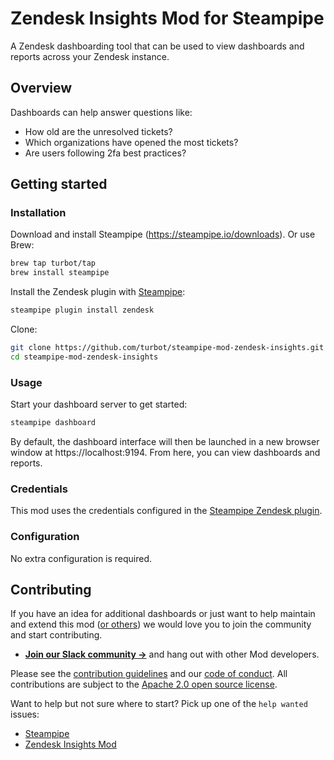 # Zendesk Insights Mod for Steampipe

A Zendesk dashboarding tool that can be used to view dashboards and reports across your Zendesk instance.

## Overview

Dashboards can help answer questions like:

- How old are the unresolved tickets?
- Which organizations have opened the most tickets?
- Are users following 2fa best practices?

## Getting started

### Installation

Download and install Steampipe (https://steampipe.io/downloads). Or use Brew:

```sh
brew tap turbot/tap
brew install steampipe
```

Install the Zendesk plugin with [Steampipe](https://steampipe.io):

```sh
steampipe plugin install zendesk
```

Clone:

```sh
git clone https://github.com/turbot/steampipe-mod-zendesk-insights.git
cd steampipe-mod-zendesk-insights
```

### Usage

Start your dashboard server to get started:

```sh
steampipe dashboard
```

By default, the dashboard interface will then be launched in a new browser window at https://localhost:9194. From here, you can view dashboards and reports.

### Credentials

This mod uses the credentials configured in the [Steampipe Zendesk plugin](https://hub.steampipe.io/plugins/turbot/zendesk).

### Configuration

No extra configuration is required.

## Contributing

If you have an idea for additional dashboards or just want to help maintain and extend this mod ([or others](https://github.com/topics/steampipe-mod)) we would love you to join the community and start contributing.

- **[Join our Slack community →](https://steampipe.io/community/join)** and hang out with other Mod developers.

Please see the [contribution guidelines](https://github.com/turbot/steampipe/blob/main/CONTRIBUTING.md) and our [code of conduct](https://github.com/turbot/steampipe/blob/main/CODE_OF_CONDUCT.md). All contributions are subject to the [Apache 2.0 open source license](https://github.com/turbot/steampipe-mod-aws-insights/blob/main/LICENSE).

Want to help but not sure where to start? Pick up one of the `help wanted` issues:

- [Steampipe](https://github.com/turbot/steampipe/labels/help%20wanted)
- [Zendesk Insights Mod](https://github.com/turbot/steampipe-mod-zendesk-insights/labels/help%20wanted)
